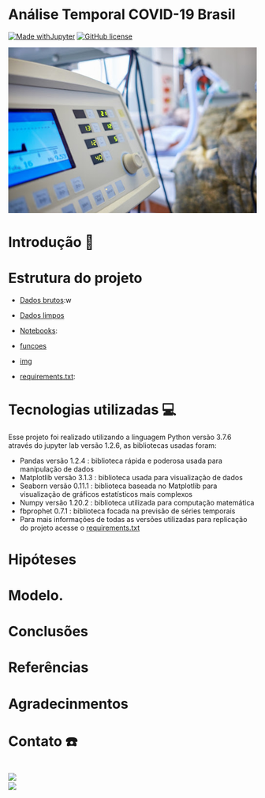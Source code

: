 # Análise Temporal COVID-19 Brasil
[![Made withJupyter](https://img.shields.io/badge/Made%20with-Jupyter-orange?style=flat-square&logo=Jupyter)](https://jupyter.org/try) [![GitHub license](https://img.shields.io/github/license/Naereen/StrapDown.js.svg?style=flat-square)](https://github.com/PedroHCAlmeida/analise_temporal_COVID_Brasil/edit/main/LICENSE)

![Alt](img/unnamed.jpg)

# Introdução 📜

# Estrutura do projeto

* [Dados brutos](https://github.com/PedroHCAlmeida/):w

* [Dados limpos](https://github.com/PedroHCAlmeida/)

* [Notebooks](https://github.com/PedroHCAlmeida/):

* [funcoes](https://github.com/PedroHCAlmeida/)

* [img]()

* [requirements.txt](https://github.com/PedroHCAlmeida/):

# Tecnologias utilizadas 💻
Esse projeto foi realizado utilizando a linguagem Python versão 3.7.6 através do jupyter lab versão 1.2.6, as bibliotecas usadas foram:
* Pandas versão 1.2.4 : biblioteca rápida e poderosa usada para manipulação de dados
* Matplotlib versão 3.1.3 : biblioteca usada para visualização de dados
* Seaborn versão 0.11.1 : biblioteca baseada no Matplotlib para visualização de gráficos estatísticos mais complexos
* Numpy versão 1.20.2 : biblioteca utilizada para computação matemática
* fbprophet 0.7.1 : biblioteca focada na previsão de séries temporais
* Para mais informações de todas as versões utilizadas para replicação do projeto acesse o [requirements.txt](https://github.com/PedroHCAlmeida/)

# Hipóteses

# Modelo.

# Conclusões

# Referências

# Agradecinmentos

# Contato ☎️
[<i class="fab fa-github"></i>](https://www.linkedin.com/in/pedro-henrique-corrêa-de-almeida/)<br>
[<img src="https://img.shields.io/badge/pedrocorrea-0A66C2?style=flat-square&logo=linkedin&logoColor=white" />](https://www.linkedin.com/in/pedro-henrique-corrêa-de-almeida/)<br>
[<img src="https://img.shields.io/badge/GitHub-PedroHCAlmeida-DCDCDC?style=flat-square" />](https://github.com/PedroHCAlmeida)<br>
